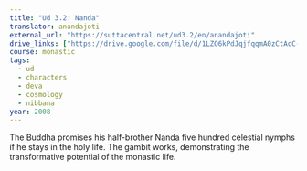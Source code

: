 ```yaml
---
title: "Ud 3.2: Nanda"
translator: anandajoti
external_url: "https://suttacentral.net/ud3.2/en/anandajoti"
drive_links: ["https://drive.google.com/file/d/1LZO6kPdJqjfqqmA0zCtAcC-wbFEtyxnq"]
course: monastic
tags:
  - ud
  - characters
  - deva
  - cosmology
  - nibbana
year: 2008
---
```


The Buddha promises his half-brother Nanda five hundred celestial nymphs if he stays in the holy life. The gambit works, demonstrating the transformative potential of the monastic life.

